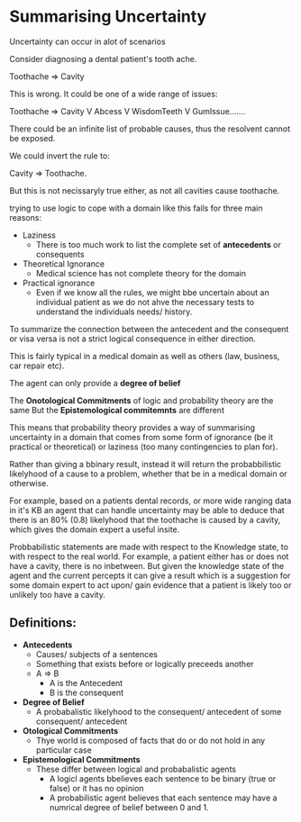 # Summarising Uncertainty 

Uncertainty can occur in alot of scenarios 

Consider diagnosing a dental patient's tooth ache.

Toothache => Cavity 

This is wrong. It could be one of a wide range of issues: 

Toothache => Cavity V Abcess V WisdomTeeth V GumIssue.......

There could be an infinite list of probable causes, thus the resolvent cannot be exposed. 

We could invert the rule to: 

Cavity => Toothache.

But this is not necissaryly true either, as not all cavities cause toothache. 

trying to use logic to cope with a domain like this fails for three main reasons: 

- Laziness 
  - There is too much work to list the complete set of **antecedents** or consequents 
- Theoretical Ignorance 
  - Medical science has not complete theory for the domain 
- Practical ignorance 
  - Even if we know all the rules, we might bbe uncertain about an individual patient as we do not ahve the necessary tests to understand the individuals needs/ history. 

To summarize the connection between the antecedent and the consequent or visa versa is not a strict logical consequence in either direction. 

This is fairly typical in a medical domain as well as others (law, business, car repair etc).

The agent can only provide a **degree of belief**

The **Onotological Commitments** of logic and probability theory are the same
But the **Epistemological commitemnts** are different 

This means that probability theory provides a way of summarising uncertainty in a domain that comes from some form of ignorance (be it practical or theoretical) or laziness (too many contingencies to plan for). 

Rather than giving a bbinary result, instead it will return the probabbilistic likelyhood of a cause to a problem, whether that be in a medical domain or otherwise. 

For example, based on a patients dental records, or more wide ranging data in it's KB an agent that can handle uncertainty may be able to deduce that there is an 80% (0.8) likelyhood that the toothache is caused by a cavity, which gives the domain expert a useful insite. 

Probbabilistic statements are made with respect to the Knowledge state, to with respect to the real world. 
For example, a patient either has or does not have a cavity, there is no inbetween.
But given the knowledge state of the agent and the current percepts it can give a result which is a suggestion for some domain expert to act upon/ gain evidence that a patient is likely too or unlikely too have a cavity. 



## Definitions: 

- **Antecedents** 
  - Causes/ subjects of a sentences
  - Something that exists before or logically preceeds another 
  - A => B 
    - A is the Antecedent 
    - B is the consequent 
- **Degree of Belief** 
  - A probabalistic likelyhood to the consequent/ antecedent of some consequent/ antecedent 
- **Otological Commitments** 
  - Thye world is composed of facts that do or do not hold in any particular case
- **Epistemological Commitments** 
  - These differ between logical and probabalistic agents 
    - A logicl agents bbelieves each sentence to be binary (true or false) or it has no opinion 
    - A probabilistic agent believes that each sentence may have a numrical degree of belief between 0 and 1. 